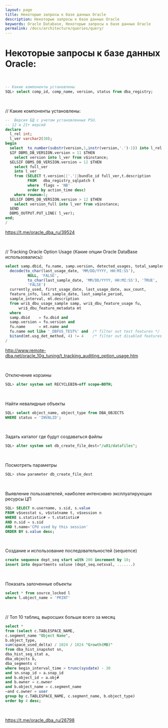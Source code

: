 ```yaml
---
layout: page
title: Некоторые запросы к базе данных Oracle
description: Некоторые запросы к базе данных Oracle
keywords: Oracle Database, Некоторые запросы к базе данных Oracle
permalink: /docs/architecture/queries/query/
---
```


# Некоторые запросы к базе данных Oracle:

<br/>

```sql
-- Какие компоненты установлены
SQL> select comp_id, comp_name, version, status from dba_registry;
```

<br/>

// Какие компоненты установлены:

```sql
--  Версия БД с учетом установленных PSU.
-- 12 и 21+ версий
declare
  l_rel int;
  l_ver varchar2(30);
begin
  select  to_number(substr(version,1,instr(version,'.')-1)) into l_rel from v$instance;
  $IF DBMS_DB_VERSION.version = 11 $THEN
    select version into l_ver from v$instance;
  $ELSIF DBMS_DB_VERSION.version = 12 $THEN
    select full_ver
    into l_ver
    from (SELECT t.version||'.'||bundle_id full_ver,t.description
          FROM   dba_registry_sqlpatch t
          where  flags = 'NB'
          order by action_time desc)
    where rownum=1;
  $ELSIF DBMS_DB_VERSION.version > 12 $THEN
    select version_full into l_ver from v$instance;
  $END
  DBMS_OUTPUT.PUT_LINE( l_ver);
end;
/
```

https://t.me/oracle_dba_ru/39524

<br/>

// Tracking Oracle Option Usage (Какие опции Oracle DataBase использовались):

```sql
select samp.dbid, fu.name, samp.version, detected_usages, total_samples,
  decode(to_char(last_usage_date, 'MM/DD/YYYY, HH:MI:SS'),
          NULL, 'FALSE',
          to_char(last_sample_date, 'MM/DD/YYYY, HH:MI:SS'), 'TRUE',
          'FALSE')
  currently_used, first_usage_date, last_usage_date, aux_count,
  feature_info, last_sample_date, last_sample_period,
  sample_interval, mt.description
  from wri$_dbu_usage_sample samp, wri$_dbu_feature_usage fu,
      wri$_dbu_feature_metadata mt
  where
  samp.dbid    = fu.dbid and
  samp.version = fu.version and
  fu.name      = mt.name and
  fu.name not like '_DBFUS_TEST%' and  /* filter out test features */
  bitand(mt.usg_det_method, 4) != 4    /* filter out disabled features */
/
```

http://www.remote-dba.net/oracle_10g_tuning/t_tracking_auditing_option_usage.htm

<br/>

Отключение корзины

```sql
SQL> alter system set RECYCLEBIN=off scope=BOTH;
```

<br/>

Найти невалидные объекты

```sql
SQL> select object_name, object_type from DBA_OBJECTS
WHERE status = 'INVALID';
```

<br/>

Задать каталог где будут создаваться файлы

```sql
SQL> alter system set db_create_file_dest="/u01/datafiles";
```

<br/>

Посмотреть параметры

```sql
SQL> show parameter db_create_file_dest
```

<br/>

Выявление пользоавтелей, наиболее интенсивно эксплуатирующих ресурсы ЦП

```sql
SQL> SELECT n.username, s.sid, s.value
FROM v$sesstat s, v$statname t, v$session n
WHERE s.statistic# = t.statistic#
AND n.sid = s.sid
AND t.name='CPU used by this session'
ORDER BY s.value desc;
```

<br/>

Создание и использование последовательностей (sequence)

```sql
create sequence dept_seq start with 200 increment by 10;
insert into departments valuse (dept_seq.netxval, .......)
```

<br/>

Показать залоченные объекты

```sql
select * from source_locked l
where l.object_name = 'PRINT'
```

<br/>

// Топ 10 таблиц, выросших больше всего за месяц

```sql
select *
from (select c.TABLESPACE_NAME,
c.segment_name "Object Name",
b.object_type,
sum(space_used_delta) / 1024 / 1024 "Growth(MB)"
from dba_hist_snapshot sn,
dba_hist_seg_stat a,
dba_objects b,
dba_segments c
where begin_interval_time > trunc(sysdate) - 30
and sn.snap_id = a.snap_id
and b.object_id = a.obj#
and b.owner = c.owner
and b.object_name = c.segment_name
—and c.owner = user
group by c.TABLESPACE_NAME, c.segment_name, b.object_type)
order by 4 desc;
```

<br/>

https://t.me/oracle_dba_ru/26798

<!--

//
select sa.sql_text,ss.username
from v$session ss, v$sqlarea sa
where sa.hash_value = ss.prev_hash_value;




/*
This script produces a summary of all blocking locks in the database:
blocking and waiting session summary, locked objects, and lock details
for all blocking locks in the database

Submitted by:
Last edited by: Evgeny Agafonov, 03/12/2008
*/

select
  to_char(bs.username||' ('||bs.sid||', '||bs.serial#||')') as "Blocking User (SID, Serial#)",
  to_char(ws.username||' ('||ws.sid||', '||ws.serial#||')') as "Waiting User (SID, Serial#)",
  to_char(bs.osuser||', '||bs.module||', '||bs.process) as "Blocking OS User, Program, PID",
  to_char(ws.osuser||', '||ws.module||', '||ws.process) as "Waiting OS User, Program, PID",
  bo.object_name, bo.object_type,
  decode(wl.type,
    'TX', 'Transaction',
    'TM', 'DML',
    'UL', 'User Defined',
    'System') as "LOCK_TYPE",
  decode(bl.lmode,
    0, 'None',
    1, 'Null',
    2, 'Row Shared',
    3, 'Row Exclusive',
    4, 'Share',
    5, 'Share Row Excl',
    6, 'Exclusive') as "LOCKED_MODE",
  decode(wl.request,
    0, 'None',
    1, 'Null',
    2, 'Row Shared',
    3, 'Row Exclusive',
    4, 'Share',
    5, 'Share Row Excl',
    6, 'Exclusive') as "REQUESTED_MODE"
from v$lock bl, v$session bs, v$lock wl, v$session ws,
  v$locked_object blo, dba_objects bo
where bl.sid=bs.sid and bl.sid = blo.session_id and blo.object_id = bo.object_id
  and wl.sid=ws.sid and bl.block = 1 and wl.request > 0
  and wl.id1 = bl.id1 and wl.id2 = bl.id2
order by "Blocking User (SID, Serial#)", "Waiting User (SID, Serial#)";


-->
